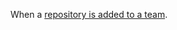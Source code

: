 When a [repository is added to a team](/rest/teams/teams#add-or-update-team-repository-permissions).
